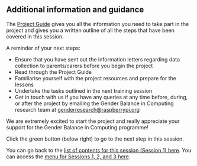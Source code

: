 ## Additional information and guidance

The [Project Guide]() gives you all the information you need to take part in the project and gives you a written outline of all the steps that have been covered in this session. 

A reminder of your next steps:
+ Ensure that you have sent out the information letters regarding data collection to parents/carers before you begin the project
+ Read through the Project Guide
+ Familiarise yourself with the project resources and prepare for the lessons
+ Undertake the tasks outlined in the next training session
+ Get in touch with us if you have any queries at any time before, during, or after the project by emailing the Gender Balance in Computing research team at [genderresearch@raspberrypi.org](mailto:genderresearch@raspberrypi.org)

We are extremely excited to start the project and really appreciate your support for the Gender Balance in Computing programme!

Click the green button (below right) to go to the next step in this session.

You can go back to the [list of contents for this session (Session 1) here](https://projects.raspberrypi.org/en/projects/).
You can access the [menu for Sessions 1, 2, and 3 here](https://projects.raspberrypi.org/en/pathways/).
